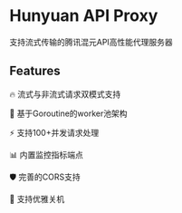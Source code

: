 # Hunyuan API Proxy
支持流式传输的腾讯混元API高性能代理服务器

## Features
🔥 流式与非流式请求双模式支持

🚀 基于Goroutine的worker池架构

⚡ 支持100+并发请求处理

📊 内置监控指标端点

🛡️ 完善的CORS支持

🔄 支持优雅关机
